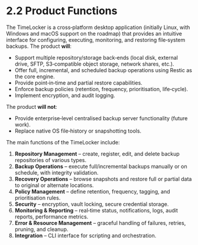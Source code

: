 # 2.2 Product Functions

The TimeLocker is a cross‑platform desktop application (initially Linux, with Windows and macOS support on the roadmap) that provides an intuitive interface for configuring, executing, monitoring, and restoring file‑system backups. The product **will**:

- Support multiple repository/storage back‑ends (local disk, external drive, SFTP, S3‑compatible object storage, network shares, etc.).
- Offer full, incremental, and scheduled backup operations using Restic as the core engine.
- Provide point‑in‑time and partial restore capabilities.
- Enforce backup policies (retention, frequency, prioritisation, life‑cycle).
- Implement encryption, and audit logging.

The product **will not**:

- Provide enterprise‑level centralised backup server functionality (future work).
- Replace native OS file‑history or snapshotting tools.

The main functions of the TimeLocker include:

1. **Repository Management** – create, register, edit, and delete backup repositories of various types.
2. **Backup Operations** – execute full/incremental backups manually or on schedule, with integrity validation.
3. **Recovery Operations** – browse snapshots and restore full or partial data to original or alternate locations.
4. **Policy Management** – define retention, frequency, tagging, and prioritisation rules.
5. **Security** – encryption, vault locking, secure credential storage.
6. **Monitoring & Reporting** – real‑time status, notifications, logs, audit reports, performance metrics.
7. **Error & Resource Management** – graceful handling of failures, retries, pruning, and cleanup.
8. **Integration** – CLI interface for scripting and orchestration.